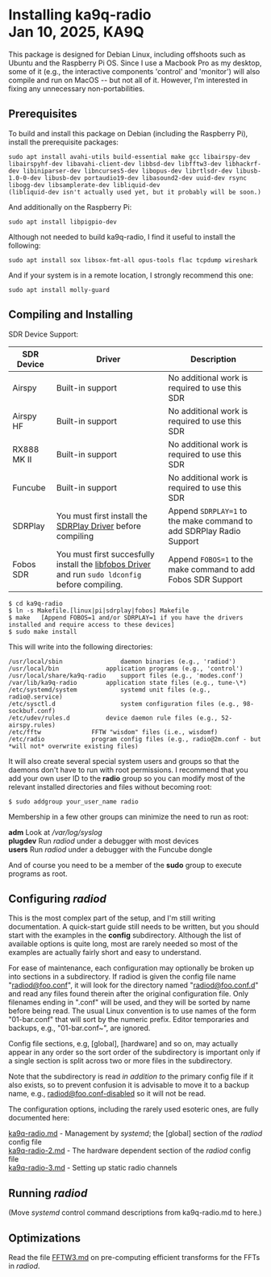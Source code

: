 Installing ka9q-radio  
Jan 10, 2025, KA9Q
=====================
This package is designed for Debian Linux, including offshoots such as Ubuntu and
the Raspberry Pi OS. Since I use a Macbook Pro as my desktop, some of it (e.g., the
interactive components 'control' and 'monitor') will also compile and
run on MacOS -- but not all of it. However, I'm interested in fixing
any unnecessary non-portabilities.

Prerequisites
-------------

To build and install this package on Debian (including the Raspberry Pi), install the prerequisite packages:
```
sudo apt install avahi-utils build-essential make gcc libairspy-dev libairspyhf-dev libavahi-client-dev libbsd-dev libfftw3-dev libhackrf-dev libiniparser-dev libncurses5-dev libopus-dev librtlsdr-dev libusb-1.0-0-dev libusb-dev portaudio19-dev libasound2-dev uuid-dev rsync libogg-dev libsamplerate-dev libliquid-dev
(libliquid-dev isn't actually used yet, but it probably will be soon.)
```

And additionally on the Raspberry Pi:
```
sudo apt install libpigpio-dev
```

Although not needed to build ka9q-radio, I find it useful to install the following:
```
sudo apt install sox libsox-fmt-all opus-tools flac tcpdump wireshark
```

And if your system is in a remote location, I strongly recommend this one:
```
sudo apt install molly-guard
```

Compiling and Installing
------------------------
SDR Device Support: 

| SDR Device    | Driver | Description |
| -------- | ------- | ------- |
| Airspy  | Built-in support    | No additional work is required to use this SDR |
| Airspy HF | Built-in support | No additional work is required to use this SDR  |
| RX888 MK II | Built-in support | No additional work is required to use this SDR |
| Funcube  | Built-in support | No additional work is required to use this SDR  |
| SDRPlay | You must first install the [SDRPlay Driver](https://www.sdrplay.com/api/) before compiling | Append `SDRPLAY=1` to the make command to add SDRPlay Radio Support  |
| Fobos SDR | You must first succesfully install the [libfobos Driver](https://github.com/rigexpert/libfobos) and run `sudo ldconfig` before compiling. | Append `FOBOS=1` to the make command to add Fobos SDR Support  |


```
$ cd ka9q-radio  
$ ln -s Makefile.[linux|pi|sdrplay|fobos] Makefile
$ make   [Append FOBOS=1 and/or SDRPLAY=1 if you have the drivers installed and require access to these devices]
$ sudo make install  
```

This will write into the following directories:
```
/usr/local/sbin	     	 	   daemon binaries (e.g., 'radiod')  
/usr/local/bin		 	   application programs (e.g., 'control')  
/usr/local/share/ka9q-radio	   support files (e.g., 'modes.conf')  
/var/lib/ka9q-radio		   application state files (e.g., tune-\*)  
/etc/systemd/system  		   systemd unit files (e.g., radio@.service)  
/etc/sysctl.d	    		   system configuration files (e.g., 98-sockbuf.conf)  
/etc/udev/rules.d		   device daemon rule files (e.g., 52-airspy.rules)  
/etc/fftw			   FFTW "wisdom" files (i.e., wisdomf)  
/etc/radio			   program config files (e.g., radio@2m.conf - but *will not* overwrite existing files)
```
It will also create several special system users and groups so that
the daemons don't have to run with root permissions. I recommend that
you add your own user ID to the **radio** group so you can 
modify most of the relevant installed directories and files without
becoming root:
```
$ sudo addgroup your_user_name radio
```

Membership in a few other groups can minimize the need to run as root:

**adm** Look at */var/log/syslog*  
**plugdev** Run *radiod* under a debugger with most devices  
**users** Run *radiod* under a debugger with the Funcube dongle

And of course you need to be a member of the **sudo** group to execute programs as root.

Configuring *radiod*
--------------------

This is the most complex part of the setup, and I'm still writing documentation.
A quick-start guide still needs to be written, but you should start with the
examples in the **config** subdirectory. Although the list of available options is quite long,
most are rarely needed so most of the examples are actually fairly short and easy to understand.

For ease of maintenance, each configuration may optionally be broken up into sections in a subdirectory. If radiod is given the config file name
"radiod@foo.conf", it will look for the directory named "radiod@foo.conf.d" and read any files found therein after the original configuration
file. Only filenames ending in ".conf" will be used, and they will be sorted by name before being read. The usual Linux convention
is to use names of the form "01-bar.conf" that will sort by the numeric prefix. Editor temporaries and backups, e.g., "01-bar.conf~",
are ignored.

Config file sections, e.g, [global], [hardware] and so on, may
actually appear in any order so the sort order of the subdirectory is
important only if a single section is split across two or more files
in the subdirectory.

Note that the subdirectory is read *in addition to* the primary config file if it also exists, so to prevent confusion it is advisable to move it to a backup
name, e.g., radiod@foo.conf-disabled so it will not be read.

The configuration options, including the rarely used esoteric ones,  are fully documented here:

[ka9q-radio.md](ka9q-radio.md) - Management by *systemd*; the [global] section of the *radiod* config file  
[ka9q-radio-2.md](ka9q-radio-2.md) - The hardware dependent section of the *radiod* config file  
[ka9q-radio-3.md](ka9q-radio-3.md) - Setting up static radio channels

Running *radiod*
----------------

(Move *systemd* control command descriptions from ka9q-radio.md to here.)

Optimizations
-------------

Read the file [FFTW3.md](FFTW3.md) on pre-computing efficient transforms for the FFTs in *radiod*.


